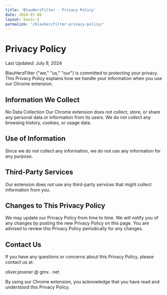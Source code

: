 ```yaml
---
title: 'BlauHerzFilter - Privacy Policy'
date: 2024-07-09
layout: basic-2
permalink: '/blauherzfilter-privacy-policy/'
---
```


# Privacy Policy

Last Updated: July 9, 2024

BlauHerzFilter ("we," "us," "our") is committed to protecting your privacy. This Privacy Policy explains how we handle your information when you use our Chrome extension.

## Information We Collect

No Data Collection
Our Chrome extension does not collect, store, or share any personal data or information from its users. We do not collect any browsing history, cookies, or usage data.

## Use of Information

Since we do not collect any information, we do not use any information for any purpose.

## Third-Party Services

Our extension does not use any third-party services that might collect information from you.

## Changes to This Privacy Policy

We may update our Privacy Policy from time to time. We will notify you of any changes by posting the new Privacy Policy on this page. You are advised to review this Privacy Policy periodically for any changes.

## Contact Us

If you have any questions or concerns about this Privacy Policy, please contact us at:

oliver.jessner @ gmx . net

By using our Chrome extension, you acknowledge that you have read and understood this Privacy Policy.
